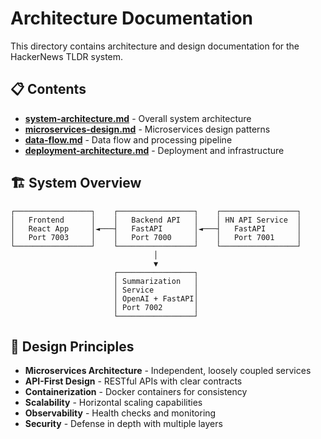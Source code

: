 # Architecture Documentation

This directory contains architecture and design documentation for the HackerNews TLDR system.

## 📋 Contents

- **[system-architecture.md](system-architecture.md)** - Overall system architecture
- **[microservices-design.md](microservices-design.md)** - Microservices design patterns
- **[data-flow.md](data-flow.md)** - Data flow and processing pipeline
- **[deployment-architecture.md](deployment-architecture.md)** - Deployment and infrastructure

## 🏗️ System Overview

```
┌─────────────────┐    ┌─────────────────┐    ┌─────────────────┐
│   Frontend      │    │   Backend API   │    │ HN API Service  │
│   React App     │◄───┤   FastAPI       │◄───┤   FastAPI       │
│   Port 7003     │    │   Port 7000     │    │   Port 7001     │
└─────────────────┘    └─────────────────┘    └─────────────────┘
                                │
                                ▼
                       ┌─────────────────┐
                       │ Summarization   │
                       │ Service         │
                       │ OpenAI + FastAPI│
                       │ Port 7002       │
                       └─────────────────┘
```

## 🎯 Design Principles

- **Microservices Architecture** - Independent, loosely coupled services
- **API-First Design** - RESTful APIs with clear contracts
- **Containerization** - Docker containers for consistency
- **Scalability** - Horizontal scaling capabilities
- **Observability** - Health checks and monitoring
- **Security** - Defense in depth with multiple layers
